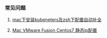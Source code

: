 

### 常见问题

1. [mac下安装kubeneters及zsh下配置自动补全](https://blog.csdn.net/evane1890/article/details/108093871?utm_medium=distribute.pc_relevant.none-task-blog-2%7Edefault%7EBlogCommendFromBaidu%7Edefault-7.no_search_link&depth_1-utm_source=distribute.pc_relevant.none-task-blog-2%7Edefault%7EBlogCommendFromBaidu%7Edefault-7.no_search_link)

2. [Mac VMware Fusion Centos7 静态ip配置](https://www.cnblogs.com/yangfeiORfeiyang/p/10452088.html)

